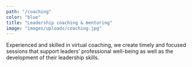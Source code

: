 ```yaml
---
path: "/coaching"
color: "blue"
title: "Leadership coaching & mentoring"
image: "images/uploads/coaching.jpg"
---
```


Experienced and skilled in virtual coaching, we create timely and focused sessions that support leaders’ professional well-being as well as the development of their leadership skills.
